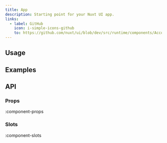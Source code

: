 ```yaml
---
title: App
description: Starting point for your Nuxt UI app.
links:
  - label: GitHub
    icon: i-simple-icons-github
    to: https://github.com/nuxt/ui/blob/dev/src/runtime/components/Accordion.vue
---
```


## Usage

## Examples

## API

### Props

:component-props

### Slots

:component-slots
